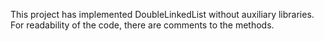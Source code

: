 This project has implemented DoubleLinkedList without auxiliary libraries.
For readability of the code, there are comments to the methods.